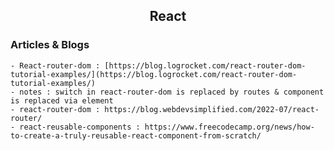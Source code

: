 <h2 align="center">React</h2>

### Articles & Blogs
    - React-router-dom : [https://blog.logrocket.com/react-router-dom-tutorial-examples/](https://blog.logrocket.com/react-router-dom-tutorial-examples/)
    - notes : switch in react-router-dom is replaced by routes & component is replaced via element
    - react-router-dom : https://blog.webdevsimplified.com/2022-07/react-router/
    - react-reusable-components : https://www.freecodecamp.org/news/how-to-create-a-truly-reusable-react-component-from-scratch/
    